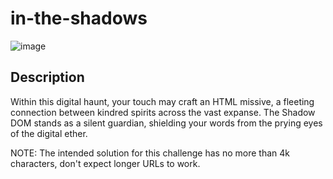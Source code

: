 # in-the-shadows

![image](https://github.com/Jimmy01240397/CTF-writeup/assets/57281249/b02f0794-eb5c-4166-8c56-0cd67b3c0c6c)

## Description

Within this digital haunt, your touch may craft an HTML missive, a fleeting connection between kindred spirits across the vast expanse. The Shadow DOM stands as a silent guardian, shielding your words from the prying eyes of the digital ether.

NOTE: The intended solution for this challenge has no more than 4k characters, don't expect longer URLs to work.


